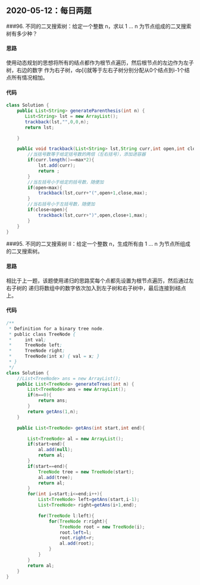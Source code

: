 ## 2020-05-12：每日两题

###96. 不同的二叉搜索树：给定一个整数 n，求以 1 ... n 为节点组成的二叉搜索树有多少种？
#### 思路
使用动态规划的思想将所有的结点都作为根节点遍历，然后根节点的左边作为左子树，右边的数字
作为右子树，dp[i]就等于左右子树分别分配从0个结点到i-1个结点所有情况相加。
#### 代码

```java
class Solution {
    public List<String> generateParenthesis(int n) {
       List<String> lst = new ArrayList();
       trackback(lst,"",0,0,n);
       return lst; 

    }

    public void trackback(List<String> lst,String curr,int open,int close,int max){
        //当括号数等于给定括号数的两倍（左右括号），添加进容器
        if(curr.length()==max*2){
            lst.add(curr);
            return ;
        }
        //当左括号小于给定的括号数，随便加
        if(open<max){
            trackback(lst,curr+"(",open+1,close,max);
        }
        //当右括号小于左括号数，随便加
        if(close<open){
            trackback(lst,curr+")",open,close+1,max);
        }
    }
}
```

###95. 不同的二叉搜索树 II：给定一个整数 n，生成所有由 1 ... n 为节点所组成的二叉搜索树。
#### 思路
相比于上一题，该题使用递归的思路奖每个点都先设置为根节点遍历，然后通过左右子树的
递归将数组中的数字依次加入到左子树和右子树中，最后连接到i结点上。
#### 代码

```java
/**
 * Definition for a binary tree node.
 * public class TreeNode {
 *     int val;
 *     TreeNode left;
 *     TreeNode right;
 *     TreeNode(int x) { val = x; }
 * }
 */
class Solution {
    //List<TreeNode> ans = new ArrayList();
    public List<TreeNode> generateTrees(int n) {
        List<TreeNode> ans = new ArrayList();
        if(n==0){
            return ans;
        }
        return getAns(1,n);
    }

    public List<TreeNode> getAns(int start,int end){

        List<TreeNode> al = new ArrayList();
        if(start>end){
            al.add(null);
            return al;
        }
        if(start==end){
            TreeNode tree = new TreeNode(start);
            al.add(tree);
            return al;
        }
        for(int i=start;i<=end;i++){
            List<TreeNode> left=getAns(start,i-1);
            List<TreeNode> right=getAns(i+1,end);

            for(TreeNode l:left){
                for(TreeNode r:right){
                    TreeNode root = new TreeNode(i);
                    root.left=l;
                    root.right=r;
                    al.add(root);
                }
            }
        }
        return al;
    }
}
```



<details class="details-reset details-overlay details-overlay-dark" style="box-sizing: border-box; display: block;"><summary data-hotkey="l" aria-label="Jump to line" role="button" style="box-sizing: border-box; display: list-item; cursor: pointer; list-style: none;"></summary></details>

 
